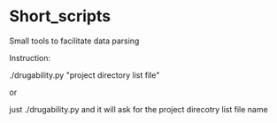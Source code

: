 # Short_scripts
Small tools to facilitate data parsing

Instruction:

./drugability.py "project directory list file"

or

just ./drugability.py and it will ask for the project direcotry list file name
